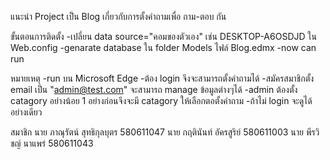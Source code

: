 แนะนำ Project
เป็น Blog เกี่ยวกับการตั้งคำถามเพื่อ ถาม-ตอบ กัน

ขั้นตอนการติดตั้ง
-เปลี่ยน data source="คอมของตัวเอง" เช่น DESKTOP-A6OSDJD ใน Web.config
-genarate database ใน folder Models ไฟล์ Blog.edmx
-now can run

หมายเหตุ
-run บน Microsoft Edge
-ต้อง login จึงจะสามารถตั้งคำถามได้
-สมัครสมาชิกตั้ง email เป็น "admin@test.com" จะสามารถ manage ข้อมูลต่างๆได้
-admin ต้องตั้ง catagory อย่างน้อย 1 อย่างก่อนจึงจะมี catagory ให้เลือกตอตั้งคำถาม
-ถ้าไม่ login จะดูได้อย่างเดียว

สมาชิก
นาย ภาณุรัตน์ สุทธิกุลบุตร 580611047
นาย กฤตินันท์ อัครสูริย์      580611003
นาย พีรวิชญ์ นาแพร่         580611043
